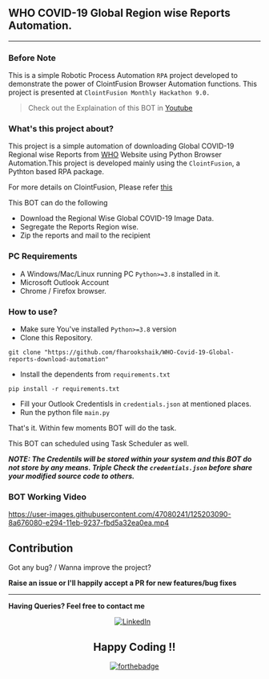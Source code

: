 ## WHO COVID-19 Global Region wise Reports Automation.
---

### Before Note

This is a simple Robotic Process Automation `RPA` project developed to demonstrate the power of ClointFusion Browser Automation functions. This project is presented at `ClointFusion Monthly Hackathon 9.0.` 
> Check out the Explaination of this BOT in [Youtube](https://youtu.be/6Yjvb6nmf24?t=4630)

### What's this project about?

This project is a simple automation of downloading Global COVID-19 Regional wise Reports from [WHO](https://www.who.int/) Website using Python Browser Automation.This project is developed mainly using the `ClointFusion`, a Pythton based RPA package.

For more details on ClointFusion, Please refer [this](https://github.com/clointfusion/clointfusion)


This BOT can do the following
- Download the Regional Wise Global COVID-19 Image Data.
- Segregate the Reports Region wise.
- Zip the reports and mail to the recipient

### PC Requirements

- A Windows/Mac/Linux running PC `Python>=3.8` installed in it.
- Microsoft Outlook Account
- Chrome / Firefox browser.

### How to use?

- Make sure You've installed `Python>=3.8` version
-  Clone this Repository.
```
git clone "https://github.com/fharookshaik/WHO-Covid-19-Global-reports-download-automation"
```
- Install the dependents from `requirements.txt` 
```
pip install -r requirements.txt
```
- Fill your Outlook Credentisls in `credentials.json` at mentioned places.
- Run the python file `main.py`

That's it. Within few moments BOT will do the task.

This BOT can scheduled using Task Scheduler as well.

***NOTE: The Credentils will be stored within your system and this BOT do not store by any means. Triple Check the `credentials.json` before share your modified source code to others.***

### BOT Working Video

https://user-images.githubusercontent.com/47080241/125203090-8a676080-e294-11eb-9237-fbd5a32ea0ea.mp4


## Contribution

Got any bug? / Wanna improve the project?

**Raise an issue or I'll happily accept a PR for new features/bug fixes** 

--- 
 
**Having Queries? Feel free to contact me** 

<div align="center">
<a href="https://www.linkedin.com/in/fharook-shaik" target="_blank"><img src="https://img.shields.io/badge/LinkedIn-%230077B5.svg?&style=flat-square&logo=linkedin&logoColor=white" alt="LinkedIn"></a> &nbsp; 
 
<div align="center" width="50">

</div>

 
## Happy Coding !!


[![forthebadge](https://forthebadge.com/images/badges/made-with-python.svg)](https://forthebadge.com)
